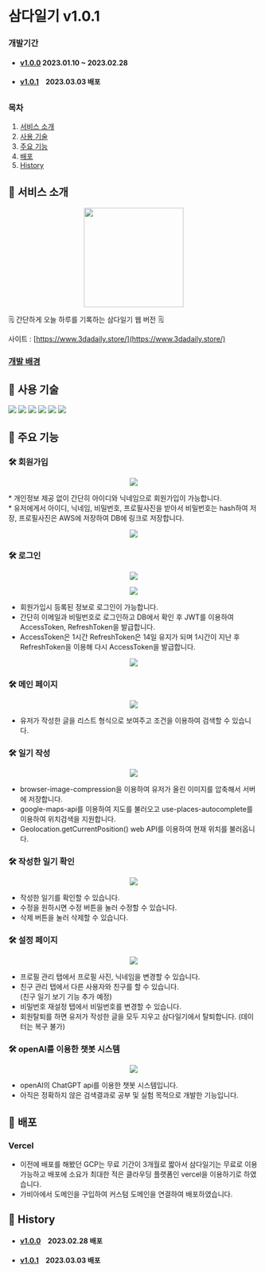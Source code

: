 # 삼다일기 v1.0.1

### 개발기간
* #### [v1.0.0](https://github.com/acwell94/3daDaily/wiki) <span>2023.01.10 ~ 2023.02.28</span>
* #### [v1.0.1](https://github.com/acwell94/3daDaily/wiki/V1.0.1)　<span>2023.03.03 배포</span>
##

### 목차
1. [서비스 소개](#-서비스-소개)
2. [사용 기술](#-사용-기술)
3. [주요 기능](#-주요-기능)
4. [배포](#-배포)
5. [History](#-history)


## 📌 서비스 소개
<p align='center'>
<img width='200px' src='https://user-images.githubusercontent.com/89783182/222035863-cd30cc07-2690-47b6-8cc7-7a829d95fd33.png'/>
</p>

🗒️ 간단하게 오늘 하루를 기록하는 삼다일기 웹 버전 🗒️

사이트 : [https://www.3dadaily.store/](https://www.3dadaily.store/)

### [개발 배경](https://github.com/acwell94/3daDaily/wiki)

## 📌 사용 기술
<p align='start'>
  <img src='https://img.shields.io/badge/Typescript-v4.9.4-blue?logo=typescript'/>
    <img src='https://img.shields.io/badge/Next.js-v13.1.1-000000?logo=Next.js'/>
  <img src="https://img.shields.io/badge/styled components-v5.3.6-pink?logo=styled components">
  <img src="https://img.shields.io/badge/recoil-v0.7.6-blue?logo=react">
    <img src="https://img.shields.io/badge/hookform-v2.9.10-blue?logo=react">
      <img src="https://img.shields.io/badge/axios-v2.9.10-5A29E4?logo=axios">
</p>

## 📌 주요 기능

### 🛠️ 회원가입

<p align='center'>
  <img src='https://user-images.githubusercontent.com/89783182/222052335-598d888c-7db9-4213-afaa-bc5892d04e1b.png'/>
</p>
* 개인정보 제공 없이 간단히 아이디와 닉네임으로 회원가입이 가능합니다.<br>
* 유저에게서 아이디, 닉네임, 비밀번호, 프로필사진을 받아서 비밀번호는 hash하여 저장, 프로필사진은 AWS에 저장하여 DB에 링크로 저장합니다.
<p align='center'>
  <img src='https://user-images.githubusercontent.com/89783182/222068824-5088d79e-4531-43a8-81b0-6a866c0dbbcf.png'/>
</p>

### 🛠️ 로그인

<p align='center'>
  <img src='https://user-images.githubusercontent.com/89783182/222082594-2c6a95e0-5586-402d-87e2-5df64b9a3b0c.gif'/>
</p>

<p align='center'>
  <img src='https://user-images.githubusercontent.com/89783182/222082607-bfd1bed6-8ae7-435f-b843-6d8e6a727540.gif'/>
</p>

* 회원가입시 등록된 정보로 로그인이 가능합니다.<br>
* 간단히 이메일과 비밀번호로 로그인하고 DB에서 확인 후 JWT를 이용하여 AccessToken, RefreshToken을 발급합니다.<br>
* AccessToken은 1시간 RefreshToken은 14일 유지가 되며 1시간이 지난 후 RefreshToken을 이용해 다시 AccessToken을 발급합니다.<br>
<p align='center'>
  <img src='https://user-images.githubusercontent.com/89783182/222075168-7d82cbc6-cd85-430f-b837-2e08c9565734.png'/>
</p>

### 🛠️ 메인 페이지

<p align='center'>
  <img src='https://user-images.githubusercontent.com/89783182/222083557-d7cf8ed0-e63e-4c0c-8a97-bed26ae04472.gif'/>
</p>

* 유저가 작성한 글을 리스트 형식으로 보여주고 조건을 이용하여 검색할 수 있습니다.

### 🛠️ 일기 작성

<p align='center'>
  <img src='https://user-images.githubusercontent.com/89783182/222108839-b181fdf5-ed20-4b81-add6-8c2fe1d1349b.gif'/>
</p>

* browser-image-compression을 이용하여 유저가 올린 이미지를 압축해서 서버에 저장합니다.<br>
* google-maps-api를 이용하여 지도를 불러오고 use-places-autocomplete를 이용하여 위치검색을 지원합니다.<br>
* Geolocation.getCurrentPosition() web API를 이용하여 현재 위치를 불러옵니다.<br>

### 🛠️ 작성한 일기 확인

<p align='center'>
  <img src='https://user-images.githubusercontent.com/89783182/222110980-68aa804a-5c08-40c1-a833-1e1dd74e95c6.gif'/>
</p>

* 작성한 일기를 확인할 수 있습니다.<br>
* 수정을 원하시면 수정 버튼을 눌러 수정할 수 있습니다.<br>
* 삭제 버튼을 눌러 삭제할 수 있습니다.

### 🛠️ 설정 페이지

<p align='center'>
  <img src='https://user-images.githubusercontent.com/89783182/222111913-933d753e-ba4c-4c8e-8740-2c2323b1f54b.png'/>
</p>

* 프로필 관리 탭에서 프로필 사진, 닉네임을 변경할 수 있습니다.<br>
* 친구 관리 탭에서 다른 사용자와 친구를 할 수 있습니다.<br>
(친구 일기 보기 기능 추가 예정)
* 비밀번호 재설정 탭에서 비밀번호를 변경할 수 있습니다.<br>
* 회원탈퇴를 하면 유저가 작성한 글을 모두 지우고 삼다일기에서 탈퇴합니다.
(데이터는 복구 불가)

### 🛠️ openAI를 이용한 챗봇 시스템

<p align='center'>
  <img src='https://user-images.githubusercontent.com/89783182/222113170-6248a020-21b5-4f47-8dbc-b40840791fbc.gif'/>
</p>

* openAI의 ChatGPT api를 이용한 챗봇 시스템입니다.<br>
* 아직은 정확하지 않은 검색결과로 공부 및 실험 목적으로 개발한 기능입니다.<br>

## 📌 배포

### Vercel
* 이전에 배포를 해봤던 GCP는 무료 기간이 3개월로 짧아서 삼다일기는 무료로 이용가능하고 배포에 소요가 최대한 적은 클라우딩 플랫폼인 vercel을 이용하기로 하였습니다.<br>
* 가비아에서 도메인을 구입하여 커스텀 도메인을 연결하여 배포하였습니다.

## 📌 History
* #### [v1.0.0](https://github.com/acwell94/3daDaily/wiki)　<span>2023.02.28 배포</span>
* #### [v1.0.1](https://github.com/acwell94/3daDaily/wiki/V1.0.1)　<span>2023.03.03 배포</span>


